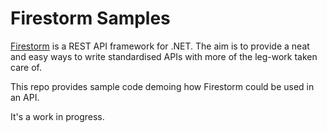 # Firestorm Samples

[Firestorm](https://github.com/connellw/Firestorm) is a REST API framework for .NET. The aim is to provide a neat and easy ways to write standardised APIs with more of the leg-work taken care of.

This repo provides sample code demoing how Firestorm could be used in an API.

It's a work in progress.